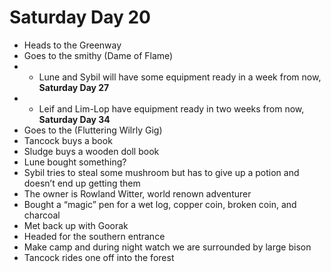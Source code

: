 # Saturday Day 20

- Heads to the Greenway
- Goes to the smithy (Dame of Flame)
- - Lune and Sybil will have some equipment ready in a week from now, **Saturday Day 27**
- - Leif and Lim-Lop have equipment ready in two weeks from now, **Saturday Day 34**
- Goes to the (Fluttering Wilrly Gig)
- Tancock buys a book
- Sludge buys a wooden doll book
- Lune bought something?
- Sybil tries to steal some mushroom but has to give up a potion and doesn’t end up getting them
- The owner is Rowland Witter, world renown adventurer
- Bought a “magic” pen for a wet log, copper coin, broken coin, and charcoal
- Met back up with Goorak
- Headed for the southern entrance
- Make camp and during night watch we are surrounded by large bison
- Tancock rides one off into the forest